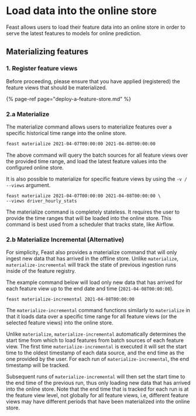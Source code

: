 # Load data into the online store

Feast allows users to load their feature data into an online store in order to serve the latest features to models for online prediction.

## Materializing features

### 1. Register feature views

Before proceeding, please ensure that you have applied \(registered\) the feature views that should be materialized.

{% page-ref page="deploy-a-feature-store.md" %}

### 2.a Materialize

The materialize command allows users to materialize features over a specific historical time range into the online store.

```bash
feast materialize 2021-04-07T00:00:00 2021-04-08T00:00:00
```

The above command will query the batch sources for all feature views over the provided time range, and load the latest feature values into the configured online store.

It is also possible to materialize for specific feature views by using the `-v / --views` argument.

```text
feast materialize 2021-04-07T00:00:00 2021-04-08T00:00:00 \
--views driver_hourly_stats
```

The materialize command is completely stateless. It requires the user to provide the time ranges that will be loaded into the online store. This command is best used from a scheduler that tracks state, like Airflow.

### 2.b Materialize Incremental \(Alternative\)

For simplicity, Feast also provides a materialize command that will only ingest new data that has arrived in the offline store. Unlike `materialize`, `materialize-incremental` will track the state of previous ingestion runs inside of the feature registry.

The example command below will load only new data that has arrived for each feature view up to the end date and time \(`2021-04-08T00:00:00`\).

```text
feast materialize-incremental 2021-04-08T00:00:00
```

The `materialize-incremental` command functions similarly to `materialize` in that it loads data over a specific time range for all feature views \(or the selected feature views\) into the online store.

Unlike `materialize`, `materialize-incremental` automatically determines the start time from which to load features from batch sources of each feature view. The first time `materialize-incremental` is executed it will set the start time to the oldest timestamp of each data source, and the end time as the one provided by the user. For each run of `materialize-incremental`, the end timestamp will be tracked.

Subsequent runs of `materialize-incremental` will then set the start time to the end time of the previous run, thus only loading new data that has arrived into the online store. Note that the end time that is tracked for each run is at the feature view level, not globally for all feature views, i.e, different feature views may have different periods that have been materialized into the online store.

